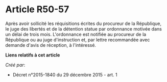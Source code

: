 # Article R50-57

Après avoir sollicité les réquisitions écrites du procureur de la République, le juge des libertés et de la détention statue
par ordonnance motivée dans un délai de trois mois. L'ordonnance est notifiée au procureur de la République ou au juge
d'instruction et, par lettre recommandée avec demande d'avis de réception, à l'intéressé.

**Liens relatifs à cet article**

_Créé par_:

  - Décret n°2015-1840 du 29 décembre 2015 - art. 1
